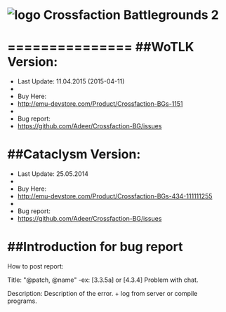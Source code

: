 # ![logo](http://dev-store.eu/cfbg.png) Crossfaction Battlegrounds 2
===============
##WoTLK Version:
===============
+ Last Update: 11.04.2015 (2015-04-11)
+ 
+ Buy Here:
+ http://emu-devstore.com/Product/Crossfaction-BGs-1151
+ 
+ Bug report:
+ https://github.com/Adeer/Crossfaction-BG/issues

##Cataclysm Version:
===============
+ Last Update: 25.05.2014
+ 
+ Buy Here:
+ http://emu-devstore.com/Product/Crossfaction-BGs-434-111111255
+ 
+ Bug report:
+ https://github.com/Adeer/Crossfaction-BG/issues
 

##Introduction for bug report
===============
How to post report:

Title: "@patch, @name"
-ex: [3.3.5a] or [4.3.4] Problem with chat.

Description: Description of the error. + log from server or compile programs.
